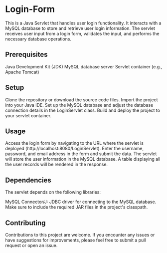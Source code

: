 # Login-Form

This is a Java Servlet that handles user login functionality. It interacts with a MySQL database to store and retrieve user login information. The servlet receives user input from a login form, validates the input, and performs the necessary database operations.

## Prerequisites
Java Development Kit (JDK)
MySQL database server
Servlet container (e.g., Apache Tomcat)

## Setup
Clone the repository or download the source code files.
Import the project into your Java IDE.
Set up the MySQL database and adjust the database connection details in the LoginServlet class.
Build and deploy the project to your servlet container.

## Usage
Access the login form by navigating to the URL where the servlet is deployed (http://localhost:8080/LoginServlet).
Enter the username, password, and email address in the form and submit the data.
The servlet will store the user information in the MySQL database.
A table displaying all the user records will be rendered in the response.

## Dependencies
The servlet depends on the following libraries:

MySQL Connector/J: JDBC driver for connecting to the MySQL database.
Make sure to include the required JAR files in the project's classpath.

## Contributing
Contributions to this project are welcome. If you encounter any issues or have suggestions for improvements, please feel free to submit a pull request or open an issue.
